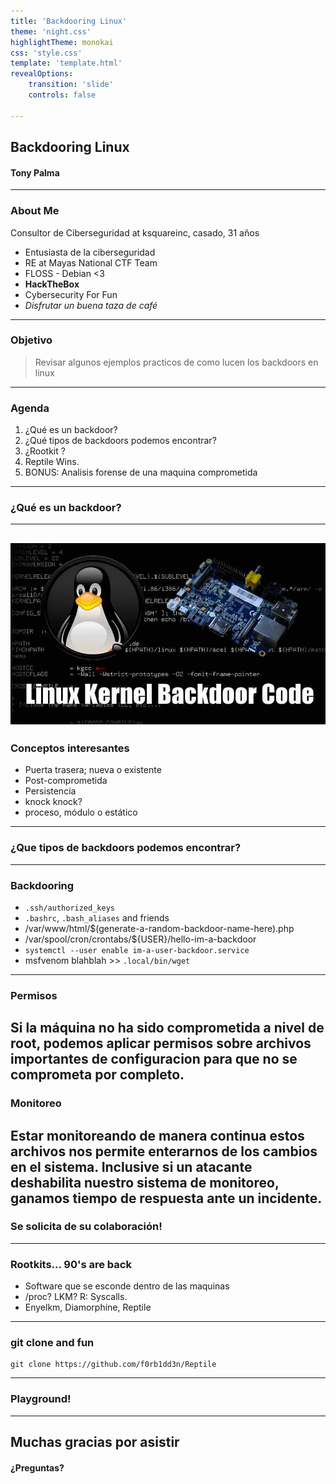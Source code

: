 ```yaml
---
title: 'Backdooring Linux'
theme: 'night.css'
highlightTheme: monokai
css: 'style.css'
template: 'template.html'
revealOptions:
    transition: 'slide'
    controls: false

---
```

<!-- .slide: data-background="./img/portada.png"; data-background-opacity="0.50";-->
## Backdooring Linux
#### Tony Palma
---


<!-- .slide: style="text-align: left;" -->
### About Me

Consultor de Ciberseguridad at ksquareinc, casado, 31 años

- Entusiasta de la ciberseguridad
- RE at Mayas National CTF Team
- FLOSS - Debian <3
- **HackTheBox**
- Cybersecurity For Fun
- *Disfrutar un buena taza de café*
---


### Objetivo

> Revisar algunos ejemplos practicos de como lucen los backdoors en linux
---


### Agenda
1. ¿Qué es un backdoor?
2. ¿Qué tipos de backdoors podemos encontrar?
3. ¿Rootkit ?
4. Reptile Wins.
5. BONUS: Analisis forense de una maquina comprometida
---


<!-- .slide: data-background="./img/titles.png"; -->
### ¿Qué es un backdoor?
---


![Backdoor Open](./img/backdoor1.jpeg)
---


### Conceptos interesantes
* Puerta trasera; nueva o existente
* Post-comprometida
* Persistencia
* knock knock?
* proceso, módulo o estático
---


<!-- .slide: data-background="./img/titles.png"; -->                                             
### ¿Que tipos de backdoors podemos encontrar?
---


### Backdooring
* `.ssh/authorized_keys`
* `.bashrc`, `.bash_aliases` and friends
* /var/www/html/$(generate-a-random-backdoor-name-here).php
* /var/spool/cron/crontabs/${USER}/hello-im-a-backdoor
* `systemctl --user enable im-a-user-backdoor.service`
* msfvenom blahblah >> `.local/bin/wget`
---


### Permisos
Si la máquina no ha sido comprometida a nivel de root, podemos aplicar permisos sobre archivos importantes de configuracion para que no se comprometa por completo.
---


### Monitoreo
Estar monitoreando de manera continua estos archivos nos permite enterarnos de los cambios en el sistema. Inclusive si un atacante deshabilita nuestro sistema de monitoreo, ganamos tiempo de respuesta ante un incidente.
---


### Se solicita de su colaboración!
---


### Rootkits... 90's are back
* Software que se esconde dentro de las maquinas
* /proc? LKM? R: Syscalls.
* Enyelkm, Diamorphine, Reptile
---

### git clone and fun
```
git clone https://github.com/f0rb1dd3n/Reptile
```
---


<!-- .slide: data-background="./img/titles.png"; -->
### Playground!
---


## Muchas gracias por asistir
#### ¿Preguntas?
